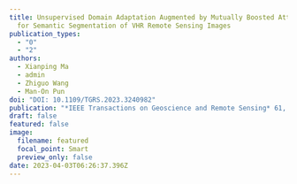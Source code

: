 ```yaml
---
title: Unsupervised Domain Adaptation Augmented by Mutually Boosted Attention
  for Semantic Segmentation of VHR Remote Sensing Images
publication_types:
  - "0"
  - "2"
authors:
  - Xianping Ma
  - admin
  - Zhiguo Wang
  - Man-On Pun
doi: "DOI: 10.1109/TGRS.2023.3240982"
publication: "*IEEE Transactions on Geoscience and Remote Sensing* 61, 1-15"
draft: false
featured: false
image:
  filename: featured
  focal_point: Smart
  preview_only: false
date: 2023-04-03T06:26:37.396Z
---
```

